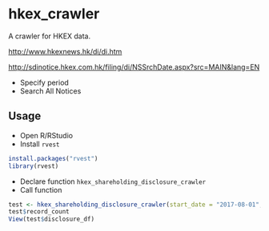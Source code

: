 # hkex_crawler
A crawler for HKEX data.

http://www.hkexnews.hk/di/di.htm

http://sdinotice.hkex.com.hk/filing/di/NSSrchDate.aspx?src=MAIN&lang=EN

- Specify period
- Search All Notices

## Usage

- Open R/RStudio
- Install `rvest`

```r
install.packages("rvest")
library(rvest)
```

- Declare function `hkex_shareholding_disclosure_crawler`
- Call function

```r
test <- hkex_shareholding_disclosure_crawler(start_date = "2017-08-01", end_date = "2017-08-05")
test$record_count
View(test$disclosure_df)
```
